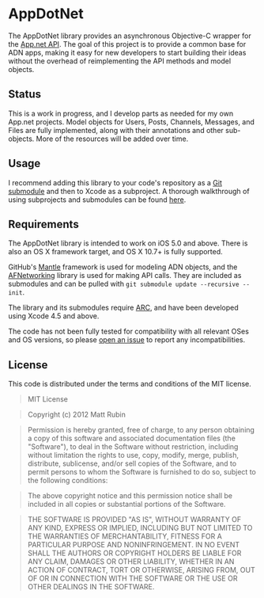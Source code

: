 # AppDotNet

The AppDotNet library provides an asynchronous Objective-C wrapper for the [App.net API](http://developers.app.net). The goal of this project is to provide a common base for ADN apps, making it easy for new developers to start building their ideas without the overhead of reimplementing the API methods and model objects. 

## Status

This is a work in progress, and I develop parts as needed for my own App.net projects. Model objects for Users, Posts, Channels, Messages, and Files are fully implemented, along with their annotations and other sub-objects. More of the resources will be added over time.

## Usage

I recommend adding this library to your code's repository as a [Git submodule](http://git-scm.com/book/en/Git-Tools-Submodules) and then to Xcode as a subproject. A thorough walkthrough of using subprojects and submodules can be found [here](http://www.blog.montgomerie.net/easy-xcode-static-library-subprojects-and-submodules).

## Requirements

The AppDotNet library is intended to work on iOS 5.0 and above. There is also an OS X framework target, and OS X 10.7+ is fully supported.

GitHub's [Mantle](http://github.com/github/Mantle) framework is used for modeling ADN objects, and the [AFNetworking](https://github.com/AFNetworking/AFNetworking) library is used for making API calls. They are included as submodules and can be pulled with `git submodule update --recursive --init`.

The library and its submodules require [ARC](http://en.wikipedia.org/wiki/Automatic_Reference_Counting), and have been developed using Xcode 4.5 and above.


The code has not been fully tested for compatibility with all relevant OSes and OS versions, so please [open an issue](https://github.com/mattrubin/AppDotNet/issues) to report any incompatibilities.

## License

This code is distributed under the terms and conditions of the MIT license.


>MIT License

>Copyright (c) 2012 Matt Rubin

>Permission is hereby granted, free of charge, to any person obtaining a copy of this software and associated documentation files (the "Software"), to deal in the Software without restriction, including without limitation the rights to use, copy, modify, merge, publish, distribute, sublicense, and/or sell copies of the Software, and to permit persons to whom the Software is furnished to do so, subject to the following conditions:

>The above copyright notice and this permission notice shall be included in all copies or substantial portions of the Software.

>THE SOFTWARE IS PROVIDED "AS IS", WITHOUT WARRANTY OF ANY KIND, EXPRESS OR IMPLIED, INCLUDING BUT NOT LIMITED TO THE WARRANTIES OF MERCHANTABILITY, FITNESS FOR A PARTICULAR PURPOSE AND NONINFRINGEMENT. IN NO EVENT SHALL THE AUTHORS OR COPYRIGHT HOLDERS BE LIABLE FOR ANY CLAIM, DAMAGES OR OTHER LIABILITY, WHETHER IN AN ACTION OF CONTRACT, TORT OR OTHERWISE, ARISING FROM, OUT OF OR IN CONNECTION WITH THE SOFTWARE OR THE USE OR OTHER DEALINGS IN THE SOFTWARE.

